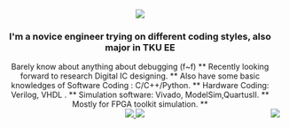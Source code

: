
<h1 align="center">
    <img src="https://readme-typing-svg.herokuapp.com/?font=Righteous&size=35&center=true&vCenter=true&width=500&height=70&duration=4000&lines=Welcome+To+My+Profile;+My+Name+Is+soliderkevin!;" />
</h1>

<h3 align="center">I'm a novice engineer trying on different coding styles, also major in TKU EE</h3>

<div align="center">
Barely know about anything about debugging (f~f) **
Recently looking forward to research Digital IC designing. **
Also have some basic knowledges of Software Coding : C/C++/Python. **
Hardware Coding: Verilog, VHDL . **
Simulation software: Vivado, ModelSim,QuartusII. **
Mostly for FPGA toolkit simulation. **
     </div>
<img align="right" src="https://visitor-badge.laobi.icu/badge?page_id=soliderkevin.soliderkevin" /> 

 </div>
 
<div align="center"> 
  <a href="mailto:kevinyeh30000@gmail.com">
    <img src="https://img.shields.io/badge/Gmail-333333?style=for-the-badge&logo=gmail&logoColor=red" />
  </a>
  <a href="https://linkedin.com/in/pedro-sales-muniz" target="_blank">
    <img src="https://img.shields.io/badge/LinkedIn-0077B5?style=for-the-badge&logo=linkedin&logoColor=white" target="_blank" />
  </a>


